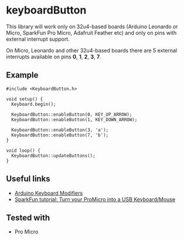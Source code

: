 # keyboardButton

This library will work only on 32u4-based boards (Arduino Leonardo or Micro, SparkFun Pro Micro, Adafruit Feather etc) and only on pins with external interrupt support. 

On Micro, Leonardo and other 32u4-based boards there are 5 external interrupts available on pins **0**, **1**, **2**, **3**, **7**.

## Example
```Arduino
#include <KeyboardButton.h>

void setup() {
  Keyboard.begin();

  KeyboardButton::enableButton(0, KEY_UP_ARROW);
  KeyboardButton::enableButton(1, KEY_DOWN_ARROW);
  
  KeyboardButton::enableButton(3, 'a');
  KeyboardButton::enableButton(7, 'b');
}

void loop() {
  KeyboardButton::updateButtons();
}
```
## Useful links
* [Arduino Keyboard Modifiers](https://www.arduino.cc/en/Reference/KeyboardModifiers)
* [SparkFun tutorial: Turn your ProMicro into a USB Keyboard/Mouse](https://www.sparkfun.com/tutorials/337)

## Tested with
* Pro Micro
